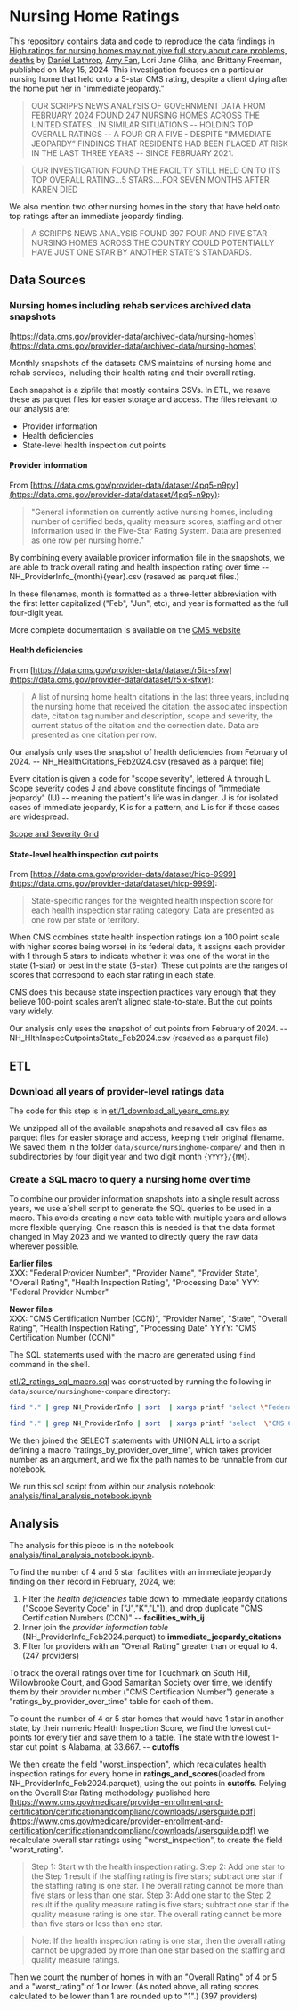 # Nursing Home Ratings 

This repository contains data and code to reproduce the data findings in [High ratings for nursing homes may not give full story about care problems, deaths](https://www.scrippsnews.com/investigations/high-ratings-for-nursing-homes-may-not-give-full-story-about-care-problems-deaths) by [Daniel Lathrop](https://github.com/lathropd), [Amy Fan](https://github.com/amyafan), Lori Jane Gliha, and Brittany Freeman, published on May 15, 2024. This investigation focuses on a particular nursing home that held onto a 5-star CMS rating, despite a client dying after the home put her in "immediate jeopardy."

> OUR SCRIPPS NEWS ANALYSIS OF GOVERNMENT DATA FROM FEBRUARY 2024 FOUND 247 NURSING HOMES ACROSS THE UNITED STATES...IN SIMILAR SITUATIONS -- HOLDING TOP OVERALL RATINGS -- A FOUR OR A FIVE - DESPITE "IMMEDIATE JEOPARDY” FINDINGS THAT RESIDENTS HAD BEEN PLACED AT RISK IN THE LAST THREE YEARS -- SINCE FEBRUARY 2021.

> OUR INVESTIGATION FOUND THE FACILITY STILL HELD ON TO ITS TOP OVERALL RATING...5 STARS....FOR SEVEN MONTHS AFTER KAREN DIED

We also mention two other nursing homes in the story that have held onto top ratings after an immediate jeopardy finding.

> A SCRIPPS NEWS ANALYSIS FOUND 397 FOUR AND FIVE STAR NURSING HOMES ACROSS THE COUNTRY COULD POTENTIALLY HAVE JUST ONE STAR BY ANOTHER STATE’S STANDARDS.

## Data Sources
### Nursing homes including rehab services archived data snapshots
[https://data.cms.gov/provider-data/archived-data/nursing-homes](https://data.cms.gov/provider-data/archived-data/nursing-homes)

Monthly snapshots of the datasets CMS maintains of nursing home and rehab services, including their health rating and their overall rating.

Each snapshot is a zipfile that mostly contains CSVs. In ETL, we resave these as parquet files for easier storage and access. The files relevant to our analysis are:

* Provider information
* Health deficiencies
* State-level health inspection cut points

#### Provider information
From [https://data.cms.gov/provider-data/dataset/4pq5-n9py](https://data.cms.gov/provider-data/dataset/4pq5-n9py):

>"General information on currently active nursing homes, including number of certified beds, quality measure scores, staffing and other information used in the Five-Star Rating System. Data are presented as one row per nursing home."

By combining every available provider information file in the snapshots, we are able to track overall rating and health inspection rating over time -- NH_ProviderInfo_{month}{year}.csv (resaved as parquet files.)

In these filenames, month is formatted as a three-letter abbreviation with the first letter capitalized ("Feb", "Jun", etc), and year is formatted as the full four-digit year.

More complete documentation is available on the [CMS website](https://data.cms.gov/provider-data/sites/default/files/data_dictionaries/nursing_home/NH_Data_Dictionary.pdf)

#### Health deficiencies
From [https://data.cms.gov/provider-data/dataset/r5ix-sfxw](https://data.cms.gov/provider-data/dataset/r5ix-sfxw):

>A list of nursing home health citations in the last three years, including the nursing home that received the citation, the associated inspection date, citation tag number and description, scope and severity, the current status of the citation and the correction date. Data are presented as one citation per row.

Our analysis only uses the snapshot of health deficiencies from February of 2024. -- NH_HealthCitations_Feb2024.csv (resaved as a parquet file)

Every citation is given a code for "scope severity", lettered A through L. Scope severity codes J and above constitute findings of "immediate jeopardy" (IJ) -- meaning the patient's life was in danger. J is for isolated cases of immediate jeopardy, K is for a pattern, and L is for if those cases are widespread.

[Scope and Severity Grid](https://www.vdh.virginia.gov/content/uploads/sites/96/2018/12/SS-Grid-with-Description-12-2018.pdf)

#### State-level health inspection cut points
From [https://data.cms.gov/provider-data/dataset/hicp-9999](https://data.cms.gov/provider-data/dataset/hicp-9999):

>State-specific ranges for the weighted health inspection score for each health inspection star rating category. Data are presented as one row per state or territory.

When CMS combines state health inspection ratings (on a 100 point scale with higher scores being worse) in its federal data, it assigns each provider with 1 through 5 stars to indicate whether it was one of the worst in the state (1-star) or best in the state (5-star). These cut points are the ranges of scores that correspond to each star rating in each state.

CMS does this because state inspection practices vary enough that they believe 100-point scales aren't aligned state-to-state. But the cut points vary widely.

Our analysis only uses the snapshot of cut points from February of 2024. -- NH_HlthInspecCutpointsState_Feb2024.csv (resaved as a parquet file)

## ETL

### Download all years of provider-level ratings data
The code for this step is in [etl/1_download_all_years_cms.py](etl/1_download_all_years_cms.py)

We unzipped all of the available snapshots and resaved all csv files as parquet files for easier storage and access, keeping their original filename. We saved them in the folder `data/source/nursinghome-compare/` and then in subdirectories by four digit year and two digit month `{YYYY}/{MM}`.

### Create a SQL macro to query a nursing home over time

To combine our provider information snapshots into a single result across years, we use a`shell script to generate the SQL queries to be used in a macro. This avoids creating a new data table with multiple years and allows more flexible querying. One reason this is needed is that the data format changed in May 2023 and we wanted to directly query the raw data wherever possible.

**Earlier files**
\
XXX: \"Federal Provider Number\", \"Provider Name\", \"Provider State\", \"Overall Rating\", \"Health Inspection Rating\", \"Processing Date\"
YYY: \"Federal Provider Number\"

**Newer files**
\
XXX:  \"CMS Certification Number (CCN)\", \"Provider Name\", \"State\", \"Overall Rating\", \"Health Inspection Rating\", \"Processing Date\"
YYYY:  \"CMS Certification Number (CCN)\"

The SQL statements used with the macro are generated using `find` command in the shell. 

[etl/2_ratings_sql_macro.sql](etl/2_ratings_sql_macro.sql) was constructed by running the following in `data/source/nursinghome-compare` directory:

```bash
find "." | grep NH_ProviderInfo | sort  | xargs printf "select \"Federal Provider Number\", \"Provider Name\", \"Provider State\", \"Overall Rating\", \"Health Inspection Rating\", \"Processing Date\" from '%s' where \"Federal Provider Number\" like 'NNN';\n"

find "." | grep NH_ProviderInfo | sort  | xargs printf "select  \"CMS Certification Number (CCN)\",\"Provider Name\", \"State\", \"Overall Rating\", \"Health Inspection Rating\", \"Processing Date\" from '%s' where \"CMS Certification Number (CCN)\" like 'NNN';\n"
```

We then joined the SELECT statements with UNION ALL into a script defining a macro "ratings_by_provider_over_time", which takes provider number as an argument, and we fix the path names to be runnable from our notebook.

We run this sql script from within our analysis notebook: [analysis/final_analysis_notebook.ipynb](analysis/final_analysis_notebook.ipynb)

## Analysis

The analysis for this piece is in the notebook [analysis/final_analysis_notebook.ipynb](analysis/final_analysis_notebook.ipynb).

To find the number of 4 and 5 star facilities with an immediate jeopardy finding on their record in February, 2024, we:

1. Filter the *health deficiencies* table down to immediate jeopardy citations ("Scope Severity Code" in ["J","K","L"]), and drop duplicate "CMS Certification Numbers (CCN)" -- **facilities_with_ij**
2. Inner join the *provider information table* (NH_ProviderInfo_Feb2024.parquet) to **immediate_jeopardy_citations**
3. Filter for providers with an "Overall Rating" greater than or equal to 4. (247 providers)

To track the overall ratings over time for Touchmark on South Hill, Willowbrooke Court, and Good Samaritan Society over time, we identify them by their provider number ("CMS Certification Number") generate a "ratings_by_provider_over_time" table for each of them.

To count the number of 4 or 5 star homes that would have 1 star in another state, by their numeric Health Inspection Score, we find the lowest cut-points for every tier and save them to a table. The state with the lowest 1-star cut point is Alabama, at 33.667. -- **cutoffs**

We then create the field "worst_inspection", which recalculates health inspection ratings for every home in **ratings_and_scores**(loaded from NH_ProviderInfo_Feb2024.parquet), using the cut points in **cutoffs**. Relying on the Overall Star Rating methodology published here [https://www.cms.gov/medicare/provider-enrollment-and-certification/certificationandcomplianc/downloads/usersguide.pdf](https://www.cms.gov/medicare/provider-enrollment-and-certification/certificationandcomplianc/downloads/usersguide.pdf) we recalculate overall star ratings using "worst_inspection", to create the field "worst_rating".

>Step 1: Start with the health inspection rating.
>Step 2: Add one star to the Step 1 result if the staffing rating is five stars; subtract one star if the staffing rating is one star. The overall rating cannot be more than five stars or less than one star.
>Step 3: Add one star to the Step 2 result if the quality measure rating is five stars; subtract one star if the quality measure rating is one star. The overall rating cannot be more than five stars or less than one star.

>Note: If the health inspection rating is one star, then the overall rating cannot be upgraded by more than one star based on the staffing and quality measure ratings. 

Then we count the number of homes in with an "Overall Rating" of 4 or 5 and a "worst_rating" of 1 or lower. (As noted above, all rating scores calculated to be lower than 1 are rounded up to "1".) (397 providers)
